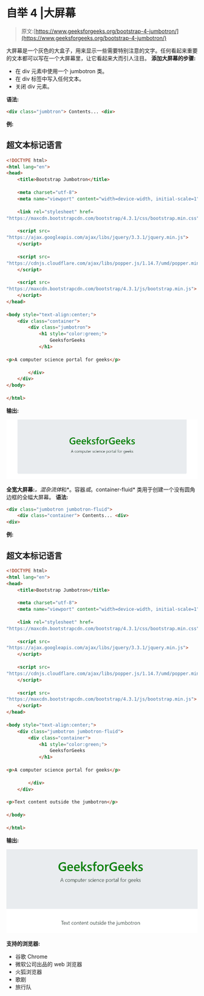 # 自举 4 |大屏幕

> 原文:[https://www.geeksforgeeks.org/bootstrap-4-jumbotron/](https://www.geeksforgeeks.org/bootstrap-4-jumbotron/)

大屏幕是一个灰色的大盒子，用来显示一些需要特别注意的文字。任何看起来重要的文本都可以写在一个大屏幕里，让它看起来大而引人注目。
**添加大屏幕的步骤:**

*   在 div 元素中使用一个 jumbotron 类。
*   在 div 标签中写入任何文本。
*   关闭 div 元素。

**语法:**

```html
<div class="jumbtron"> Contents... <div>
```

**例:**

## 超文本标记语言

```html
<!DOCTYPE html>
<html lang="en">
<head>
    <title>Bootstrap Jumbotron</title>

    <meta charset="utf-8">
    <meta name="viewport" content="width=device-width, initial-scale=1">

    <link rel="stylesheet" href=
"https://maxcdn.bootstrapcdn.com/bootstrap/4.3.1/css/bootstrap.min.css">

    <script src=
"https://ajax.googleapis.com/ajax/libs/jquery/3.3.1/jquery.min.js">
    </script>

    <script src=
"https://cdnjs.cloudflare.com/ajax/libs/popper.js/1.14.7/umd/popper.min.js">
    </script>

    <script src=
"https://maxcdn.bootstrapcdn.com/bootstrap/4.3.1/js/bootstrap.min.js">
    </script>
</head>

<body style="text-align:center;">
    <div class="container">
        <div class="jumbotron">
            <h1 style="color:green;">
                GeeksforGeeks
            </h1>

<p>A computer science portal for geeks</p>

        </div>
    </div>
</body>

</html>                   
```

**输出:**

![](img/51e3967fedf5ea8110f1ebf86b88d66d.png)

**全宽大屏幕:***。混杂流体*和*。容器*或*。container-fluid* 类用于创建一个没有圆角边框的全幅大屏幕。
**语法:**

```html
<div class="jumbotron jumbotron-fluid">
    <div class="container"> Contents... <div>
<div>
```

**例:**

## 超文本标记语言

```html
<!DOCTYPE html>
<html lang="en">
<head>
    <title>Bootstrap Jumbotron</title>

    <meta charset="utf-8">
    <meta name="viewport" content="width=device-width, initial-scale=1">

    <link rel="stylesheet" href=
"https://maxcdn.bootstrapcdn.com/bootstrap/4.3.1/css/bootstrap.min.css">

    <script src=
"https://ajax.googleapis.com/ajax/libs/jquery/3.3.1/jquery.min.js">
    </script>

    <script src=
"https://cdnjs.cloudflare.com/ajax/libs/popper.js/1.14.7/umd/popper.min.js">
    </script>

    <script src=
"https://maxcdn.bootstrapcdn.com/bootstrap/4.3.1/js/bootstrap.min.js">
    </script>
</head>

<body style="text-align:center;">
    <div class="jumbotron jumbotron-fluid">
        <div class="container">
            <h1 style="color:green;">
                GeeksforGeeks
            </h1>

<p>A computer science portal for geeks</p>

        </div>
    </div>

<p>Text content outside the jumbotron</p>

</body>

</html>                   
```

**输出:**

![](img/55abe112435c4f83a34e39f88ef46482.png)

**支持的浏览器:**

*   谷歌 Chrome
*   微软公司出品的 web 浏览器
*   火狐浏览器
*   歌剧
*   旅行队